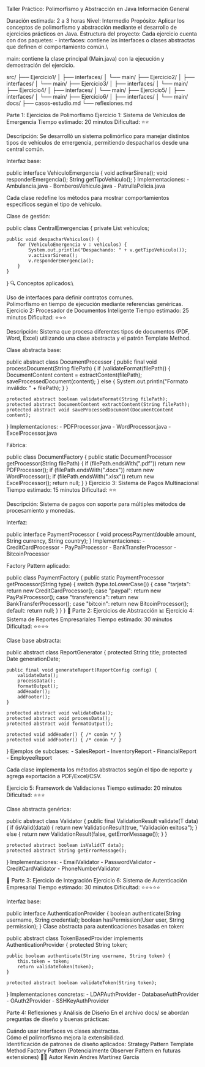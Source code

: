 Taller Práctico: Polimorfismo y Abstracción en Java
Información General

 
Duración estimada: 2 a 3 horas
Nivel: Intermedio
Propósito: Aplicar los conceptos de polimorfismo y abstracción mediante el desarrollo de ejercicios prácticos en Java.
Estructura del proyecto:
Cada ejercicio cuenta con dos paquetes: - interfaces: contiene las interfaces o clases abstractas que definen el comportamiento común.\

main: contiene la clase principal (Main.java) con la ejecución y demostración del ejercicio.

src/
├── Ejercicio1/
│   ├── interfaces/
│   └── main/
├── Ejercicio2/
│   ├── interfaces/
│   └── main/
├── Ejercicio3/
│   ├── interfaces/
│   └── main/
├── Ejercicio4/
│   ├── interfaces/
│   └── main/
├── Ejercicio5/
│   ├── interfaces/
│   └── main/
├── Ejercicio6/
│   ├── interfaces/
│   └── main/
docs/
├── casos-estudio.md
└── reflexiones.md

 Parte 1: Ejercicios de Polimorfismo
 Ejercicio 1: Sistema de Vehículos de Emergencia
Tiempo estimado: 20 minutos
Dificultad: ⭐⭐

Descripción:
Se desarrolló un sistema polimórfico para manejar distintos tipos de vehículos de emergencia, permitiendo despacharlos desde una central común.

Interfaz base:

public interface VehiculoEmergencia {
    void activarSirena();
    void responderEmergencia();
    String getTipoVehiculo();
}
Implementaciones: - Ambulancia.java - BomberosVehiculo.java - PatrullaPolicia.java

Cada clase redefine los métodos para mostrar comportamientos específicos según el tipo de vehículo.

Clase de gestión:

public class CentralEmergencias {
    private List<VehiculoEmergencia> vehiculos;

    public void despacharVehiculos() {
        for (VehiculoEmergencia v : vehiculos) {
            System.out.println("Despachando: " + v.getTipoVehiculo());
            v.activarSirena();
            v.responderEmergencia();
        }
    }
}
🔍 Conceptos aplicados:\

Uso de interfaces para definir contratos comunes.\
Polimorfismo en tiempo de ejecución mediante referencias genéricas.
 Ejercicio 2: Procesador de Documentos Inteligente
Tiempo estimado: 25 minutos
Dificultad: ⭐⭐⭐

Descripción:
Sistema que procesa diferentes tipos de documentos (PDF, Word, Excel) utilizando una clase abstracta y el patrón Template Method.

Clase abstracta base:

public abstract class DocumentProcessor {
    public final void processDocument(String filePath) {
        if (validateFormat(filePath)) {
            DocumentContent content = extractContent(filePath);
            saveProcessedDocument(content);
        } else {
            System.out.println("Formato inválido: " + filePath);
        }
    }

    protected abstract boolean validateFormat(String filePath);
    protected abstract DocumentContent extractContent(String filePath);
    protected abstract void saveProcessedDocument(DocumentContent content);
}
Implementaciones: - PDFProcessor.java - WordProcessor.java - ExcelProcessor.java

Fábrica:

public class DocumentFactory {
    public static DocumentProcessor getProcessor(String filePath) {
        if (filePath.endsWith(".pdf")) return new PDFProcessor();
        if (filePath.endsWith(".docx")) return new WordProcessor();
        if (filePath.endsWith(".xlsx")) return new ExcelProcessor();
        return null;
    }
}
 Ejercicio 3: Sistema de Pagos Multinacional
Tiempo estimado: 15 minutos
Dificultad: ⭐⭐

Descripción:
Sistema de pagos con soporte para múltiples métodos de procesamiento y monedas.

Interfaz:

public interface PaymentProcessor {
    void processPayment(double amount, String currency, String country);
}
Implementaciones: - CreditCardProcessor - PayPalProcessor - BankTransferProcessor - BitcoinProcessor

Factory Pattern aplicado:

public class PaymentFactory {
    public static PaymentProcessor getProcessor(String type) {
        switch (type.toLowerCase()) {
            case "tarjeta": return new CreditCardProcessor();
            case "paypal": return new PayPalProcessor();
            case "transferencia": return new BankTransferProcessor();
            case "bitcoin": return new BitcoinProcessor();
            default: return null;
        }
    }
}
🧱 Parte 2: Ejercicios de Abstracción
📊 Ejercicio 4: Sistema de Reportes Empresariales
Tiempo estimado: 30 minutos
Dificultad: ⭐⭐⭐⭐

Clase base abstracta:

public abstract class ReportGenerator {
    protected String title;
    protected Date generationDate;

    public final void generateReport(ReportConfig config) {
        validateData();
        processData();
        formatOutput();
        addHeader();
        addFooter();
    }

    protected abstract void validateData();
    protected abstract void processData();
    protected abstract void formatOutput();

    protected void addHeader() { /* común */ }
    protected void addFooter() { /* común */ }
}
Ejemplos de subclases: - SalesReport - InventoryReport - FinancialReport - EmployeeReport

Cada clase implementa los métodos abstractos según el tipo de reporte y agrega exportación a PDF/Excel/CSV.

Ejercicio 5: Framework de Validaciones
Tiempo estimado: 20 minutos
Dificultad: ⭐⭐⭐

Clase abstracta genérica:

public abstract class Validator<T> {
    public final ValidationResult validate(T data) {
        if (isValid(data)) {
            return new ValidationResult(true, "Validación exitosa");
        } else {
            return new ValidationResult(false, getErrorMessage());
        }
    }

    protected abstract boolean isValid(T data);
    protected abstract String getErrorMessage();
}
Implementaciones: - EmailValidator - PasswordValidator - CreditCardValidator - PhoneNumberValidator


🔐 Parte 3: Ejercicio de Integración
Ejercicio 6: Sistema de Autenticación Empresarial
Tiempo estimado: 30 minutos
Dificultad: ⭐⭐⭐⭐⭐

Interfaz base:

public interface AuthenticationProvider {
    boolean authenticate(String username, String credential);
    boolean hasPermission(User user, String permission);
}
Clase abstracta para autenticaciones basadas en token:

public abstract class TokenBasedProvider implements AuthenticationProvider {
    protected String token;

    public boolean authenticate(String username, String token) {
        this.token = token;
        return validateToken(token);
    }

    protected abstract boolean validateToken(String token);
}
Implementaciones concretas: - LDAPAuthProvider - DatabaseAuthProvider - OAuth2Provider - SSHKeyAuthProvider


Parte 4: Reflexiones y Análisis de Diseño
En el archivo docs/ se abordan preguntas de diseño y buenas prácticas:

Cuándo usar interfaces vs clases abstractas.\
Cómo el polimorfismo mejora la extensibilidad.\
Identificación de patrones de diseño aplicados:
Strategy Pattern
Template Method
Factory Pattern
(Potencialmente Observer Pattern en futuras extensiones)
🧑‍💻 Autor
Kevin Andres Martínez Garcia
